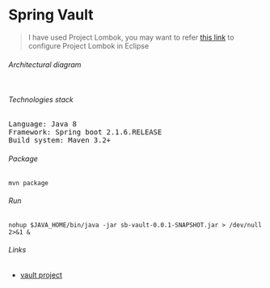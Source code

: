 # Spring Vault

> I have used Project Lombok, you may want to refer [this link](https://projectlombok.org/setup/eclipse) to configure Project Lombok in Eclipse

###### Architectural diagram 

![]()

###### Technologies stack

<pre>
Language: Java 8
Framework: Spring boot 2.1.6.RELEASE
Build system: Maven 3.2+
</pre>

###### Package
` mvn package `

###### Run
` nohup $JAVA_HOME/bin/java -jar sb-vault-0.0.1-SNAPSHOT.jar > /dev/null 2>&1 & `

###### Links
- [vault project](https://www.vaultproject.io/ "vault project")